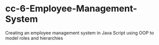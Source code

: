 # cc-6-Employee-Management-System
Creating an employee management system in Java Script using OOP to model roles and hierarchies 
